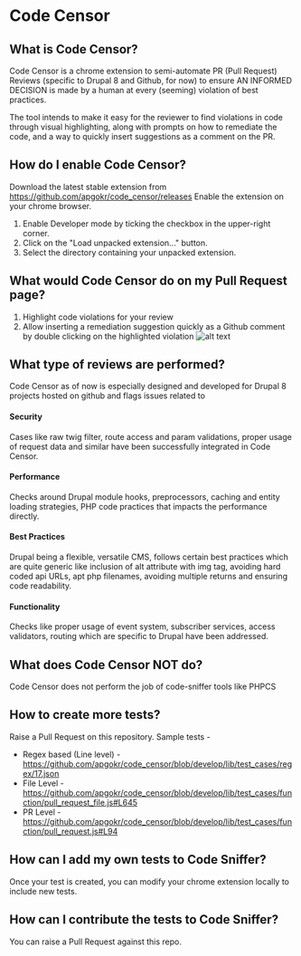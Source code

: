 # Code Censor

## What is Code Censor?
Code Censor is a chrome extension to semi-automate PR (Pull Request) Reviews (specific to Drupal 8 and Github, for now) to ensure AN INFORMED DECISION is made by a human at every (seeming) violation of best practices.

The tool intends to make it easy for the reviewer to find violations in code through visual highlighting, along with prompts on how to remediate the code, and a way to quickly insert suggestions as a comment on the PR. 

## How do I enable Code Censor?
Download the latest stable extension from https://github.com/apgokr/code_censor/releases
Enable the extension on your chrome browser.
1. Enable Developer mode by ticking the checkbox in the upper-right corner.
1. Click on the "Load unpacked extension..." button.
1. Select the directory containing your unpacked extension.

## What would Code Censor do on my Pull Request page?
1. Highlight code violations for your review
2. Allow inserting a remediation suggestion quickly as a Github comment by double clicking on the highlighted violation
![alt text](https://github.com/apgokr/code_censor/raw/develop/code-censor.gif "Demo")

## What type of reviews are performed?
Code Censor as of now is especially designed and developed for Drupal 8 projects hosted on github and flags issues related to 
#### Security
Cases like raw twig filter, route access and param validations, proper usage of request data and similar have been successfully integrated in Code Censor.
#### Performance
Checks around Drupal module hooks, preprocessors, caching and entity loading strategies, PHP code practices that impacts the performance directly.
#### Best Practices
Drupal being a flexible, versatile CMS, follows certain best practices which are quite generic like inclusion of alt attribute with img tag, avoiding hard coded api URLs, apt php filenames, avoiding multiple returns and ensuring code readability.
#### Functionality
Checks like proper usage of event system, subscriber services, access validators, routing which are specific to Drupal have been addressed.


## What does Code Censor NOT do?
Code Censor does not perform the job of code-sniffer tools like PHPCS


## How to create more tests?
Raise a Pull Request on this repository. 
Sample tests - 
- Regex based (Line level) - https://github.com/apgokr/code_censor/blob/develop/lib/test_cases/regex/17.json
- File Level - https://github.com/apgokr/code_censor/blob/develop/lib/test_cases/function/pull_request_file.js#L645
- PR Level - https://github.com/apgokr/code_censor/blob/develop/lib/test_cases/function/pull_request.js#L94

## How can I add my own tests to Code Sniffer?
Once your test is created, you can modify your chrome extension locally to include new tests. 

## How can I contribute the tests to Code Sniffer?
You can raise a Pull Request against this repo. 
